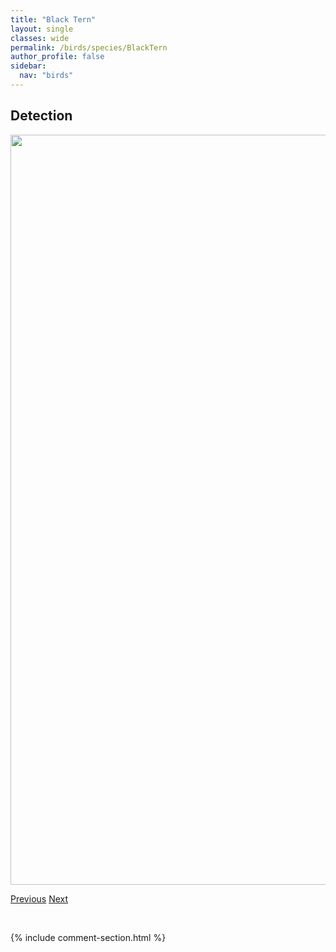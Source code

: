 ```yaml
---
title: "Black Tern"
layout: single
classes: wide
permalink: /birds/species/BlackTern
author_profile: false
sidebar:
  nav: "birds"
---
```


<h2>Detection</h2>

<a href="https://drive.google.com/uc?export=view&id=1Inb96iFJ5-FPYiWCYMT48mbRw_fuTIeQ">
<img src="https://drive.google.com/uc?export=view&id=1Inb96iFJ5-FPYiWCYMT48mbRw_fuTIeQ" height = "1200" width = "800">
</a>

<a href="/birds/species/BlueJay/" class="pagination--pager" title="Blue Jay">Previous</a> <a href="/birds/species/Bobolink/" class="pagination--pager" title="Bobolink">Next</a>

<p>&nbsp;</p>

{% include comment-section.html %}
